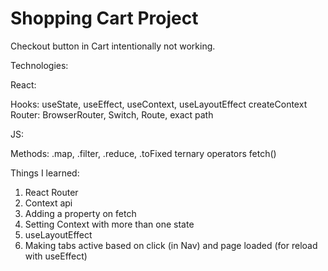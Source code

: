 # Shopping Cart Project

Checkout button in Cart intentionally not working. 

Technologies:

React:

Hooks: useState, useEffect, useContext, useLayoutEffect
createContext
Router: BrowserRouter, Switch, Route, exact path

JS:

Methods: .map, .filter, .reduce, .toFixed
ternary operators
fetch()

Things I learned:

1. React Router
2. Context api
3. Adding a property on fetch
4. Setting Context with more than one state
5. useLayoutEffect
6. Making tabs active based on click (in Nav) and page loaded (for reload with useEffect)